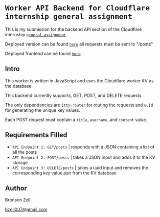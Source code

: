 # `Worker API Backend for Cloudflare internship general assignment`

This is my submission for the backend API section of the Cloudflare internship [`general assignment`](https://apply.cloudflareworkers.com/).

Deployed version can be found [`here`](https://worker.bronsonz.workers.dev/) all requests must be sent to "/posts"

Deployed frontend can be found [`here`](https://frontend-bx9.pages.dev/)

## Intro

This worker is written in JavaScript and uses the Cloudflare worker KV as the database.

This backend currently supports, GET, POST, and DELETE requests

The only dependencies are `itty-router` for routing the requests and `uuid` for generating the unique key values.

Each POST request must contain a `title`, `username`, and `content` value.

## Requirements Filled
* `API Endpoint 1: GET/posts` | responds with a JSON containing a list of all the posts
* `API Endpoint 2: POST/posts` | takes a JSON input and adds it to the KV storage
* `API Endpoint 3: DELETE/posts` | takes a uuid input and removes the corresponding key value pair from the KV database

## Author
Bronson Zell

bzell007@gmail.com